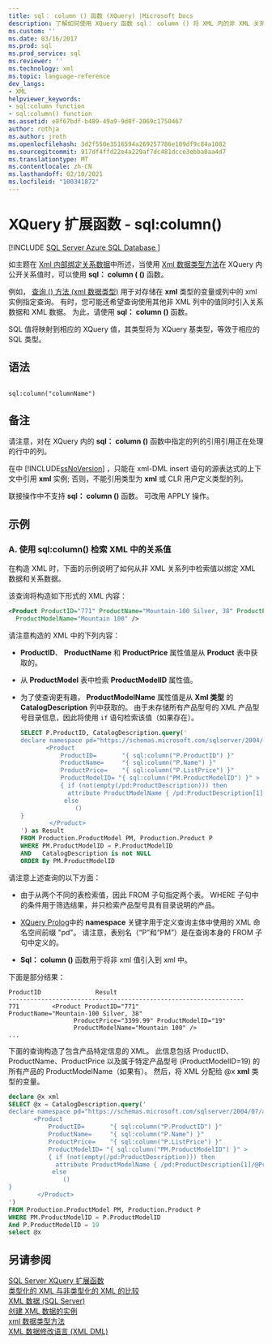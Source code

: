 ```yaml
---
title: sql： column () 函数 (XQuery) |Microsoft Docs
description: 了解如何使用 XQuery 函数 sql： column () 将 XML 内的非 XML 关系数据绑定在一起，并将关系数据和 XML 数据组合在一起。
ms.custom: ''
ms.date: 03/16/2017
ms.prod: sql
ms.prod_service: sql
ms.reviewer: ''
ms.technology: xml
ms.topic: language-reference
dev_langs:
- XML
helpviewer_keywords:
- sql:column function
- sql:column() function
ms.assetid: e8f67bdf-b489-49a9-9d0f-2069c1750467
author: rothja
ms.author: jroth
ms.openlocfilehash: 3d2f550e3516594a269257786e109df9c84a1082
ms.sourcegitcommit: 917df4ffd22e4a229af7dc481dcce3ebba0aa4d7
ms.translationtype: MT
ms.contentlocale: zh-CN
ms.lasthandoff: 02/10/2021
ms.locfileid: "100341872"
---
```

# <a name="xquery-extension-functions---sqlcolumn"></a>XQuery 扩展函数 - sql:column()
[!INCLUDE [SQL Server Azure SQL Database ](../includes/applies-to-version/sqlserver.md)]

  如主题在 [Xml 内部绑定关系数据](../t-sql/xml/binding-relational-data-inside-xml-data.md)中所述，当使用 [Xml 数据类型方法](../t-sql/xml/xml-data-type-methods.md)在 XQuery 内公开关系值时，可以使用 **sql： column ( ()** 函数。  
  
 例如， [查询 () 方法 (xml 数据类型)](../t-sql/xml/query-method-xml-data-type.md) 用于对存储在 **xml** 类型的变量或列中的 xml 实例指定查询。 有时，您可能还希望查询使用其他非 XML 列中的值同时引入关系数据和 XML 数据。 为此，请使用 **sql： column ()** 函数。  
  
 SQL 值将映射到相应的 XQuery 值，其类型将为 XQuery 基类型，等效于相应的 SQL 类型。  
  
## <a name="syntax"></a>语法  
  
```  
  
sql:column("columnName")  
```  
  
## <a name="remarks"></a>备注  
 请注意，对在 XQuery 内的 **sql： column ()** 函数中指定的列的引用引用正在处理的行中的列。  
  
 在中 [!INCLUDE[ssNoVersion](../includes/ssnoversion-md.md)] ，只能在 xml-DML insert 语句的源表达式的上下文中引用 **xml** 实例; 否则，不能引用类型为 **xml** 或 CLR 用户定义类型的列。  
  
 联接操作中不支持 **sql： column ()** 函数。 可改用 APPLY 操作。  
  
## <a name="examples"></a>示例  
  
### <a name="a-using-sqlcolumn-to-retrieve-the-relational-value-inside-xml"></a>A. 使用 sql:column() 检索 XML 中的关系值  
 在构造 XML 时，下面的示例说明了如何从非 XML 关系列中检索值以绑定 XML 数据和关系数据。  
  
 该查询将构造如下形式的 XML 内容：  
  
```xml
<Product ProductID="771" ProductName="Mountain-100 Silver, 38" ProductPrice="3399.99" ProductModelID="19"   
  ProductModelName="Mountain 100" />  
```  
  
 请注意构造的 XML 中的下列内容：  
  
-   **ProductID**、 **ProductName** 和 **ProductPrice** 属性值是从 **Product** 表中获取的。  
  
-   从 **ProductModel** 表中检索 **ProductModelID** 属性值。  
  
-   为了使查询更有趣， **ProductModelName** 属性值是从 **Xml 类型** 的 **CatalogDescription** 列中获取的。 由于未存储所有产品型号的 XML 产品型号目录信息，因此将使用 `if` 语句检索该值（如果存在）。  
  
    ```sql
    SELECT P.ProductID, CatalogDescription.query('  
    declare namespace pd="https://schemas.microsoft.com/sqlserver/2004/07/adventure-works/ProductModelDescription";  
           <Product   
               ProductID=       "{ sql:column("P.ProductID") }"  
               ProductName=     "{ sql:column("P.Name") }"  
               ProductPrice=    "{ sql:column("P.ListPrice") }"  
               ProductModelID= "{ sql:column("PM.ProductModelID") }" >  
               { if (not(empty(/pd:ProductDescription))) then  
                 attribute ProductModelName { /pd:ProductDescription[1]/@ProductModelName }  
                else   
                   ()  
    }  
            </Product>  
    ') as Result  
    FROM Production.ProductModel PM, Production.Product P  
    WHERE PM.ProductModelID = P.ProductModelID  
    AND   CatalogDescription is not NULL  
    ORDER By PM.ProductModelID  
    ```  
  
 请注意上述查询的以下方面：  
  
-   由于从两个不同的表检索值，因此 FROM 子句指定两个表。 WHERE 子句中的条件用于筛选结果，并只检索产品型号具有目录说明的产品。  
  
-   [XQuery Prolog](../xquery/modules-and-prologs-xquery-prolog.md)中的 **namespace** 关键字用于定义查询主体中使用的 XML 命名空间前缀 "pd"。 请注意，表别名（“P”和“PM”）是在查询本身的 FROM 子句中定义的。  
  
-   **Sql： column ()** 函数用于将非 xml 值引入到 xml 中。  
  
 下面是部分结果：  
  
```  
ProductID               Result  
-----------------------------------------------------------------  
771         <Product ProductID="771"                   ProductName="Mountain-100 Silver, 38"   
                  ProductPrice="3399.99" ProductModelID="19"   
                  ProductModelName="Mountain 100" />  
...  
```  
  
 下面的查询构造了包含产品特定信息的 XML。 此信息包括 ProductID、ProductName、ProductPrice 以及属于特定产品型号 (ProductModelID=19) 的所有产品的 ProductModelName（如果有）。 然后，将 XML 分配给 @x **xml** 类型的变量。  
  
```sql
declare @x xml  
SELECT @x = CatalogDescription.query('  
declare namespace pd="https://schemas.microsoft.com/sqlserver/2004/07/adventure-works/ProductModelDescription";  
       <Product   
           ProductID=       "{ sql:column("P.ProductID") }"  
           ProductName=     "{ sql:column("P.Name") }"  
           ProductPrice=    "{ sql:column("P.ListPrice") }"  
           ProductModelID= "{ sql:column("PM.ProductModelID") }" >  
           { if (not(empty(/pd:ProductDescription))) then  
             attribute ProductModelName { /pd:ProductDescription[1]/@ProductModelName }  
            else   
               ()  
}  
        </Product>  
')   
FROM Production.ProductModel PM, Production.Product P  
WHERE PM.ProductModelID = P.ProductModelID  
And P.ProductModelID = 19  
select @x  
```  
  
## <a name="see-also"></a>另请参阅  
 [SQL Server XQuery 扩展函数]()   
 [类型化的 XML 与非类型化的 XML 的比较](../relational-databases/xml/compare-typed-xml-to-untyped-xml.md)   
 [XML 数据 (SQL Server)](../relational-databases/xml/xml-data-sql-server.md)   
 [创建 XML 数据的实例](../relational-databases/xml/create-instances-of-xml-data.md)   
 [xml 数据类型方法](../t-sql/xml/xml-data-type-methods.md)   
 [XML 数据修改语言 (XML DML)](../t-sql/xml/xml-data-modification-language-xml-dml.md)  
  
